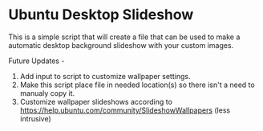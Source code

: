 # Ubuntu Desktop Slideshow

This is a simple script that will create a file that can be used to make a automatic desktop background slideshow with your custom images. 

Future Updates - 
  1. Add input to script to customize wallpaper settings.
  2. Make this script place file in needed location(s) so there isn't a need to manualy copy it.
  3. Customize wallpaper slideshows according to https://help.ubuntu.com/community/SlideshowWallpapers (less intrusive)
